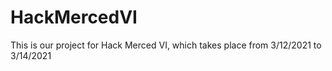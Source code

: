 # HackMercedVI
This is our project for Hack Merced VI, which takes place from 3/12/2021 to 3/14/2021
